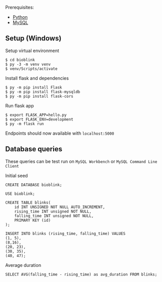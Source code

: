 
Prerequisites:

- [Python](https://www.python.org/downloads/)
- [MySQL](https://dev.mysql.com/downloads/installer/)


## Setup (Windows)

Setup virtual environment
```
$ cd bioblink
$ py -3 -m venv venv
$ venv/Scripts/activate
```

Install flask and dependencies
```
$ py -m pip install Flask
$ py -m pip install flask-mysqldb
$ py -m pip install flask-cors
```

Run flask app
```
$ export FLASK_APP=hello.py
$ export FLASK_ENV=development
$ py -m flask run
```

Endpoints should now available with `localhost:5000`




## Database queries
These queries can be test run on `MySQL Workbench` or `MySQL Command Line Client`

Initial seed
```
CREATE DATABASE bioblink;

USE bioblink;

CREATE TABLE blinks(
	id INT UNSIGNED NOT NULL AUTO_INCREMENT,
	rising_time INT unsigned NOT NULL,
	falling_time INT unsigned NOT NULL,
	PRIMARY KEY (id)
); 

INSERT INTO blinks (rising_time, falling_time) VALUES
(1, 5),
(8,16),
(20, 23),
(30, 35),
(40, 47);

```

Average duration
```
SELECT AVG(falling_time - rising_time) as avg_duration FROM blinks;
```

